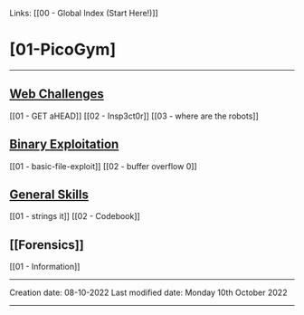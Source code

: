 Links: [[00 - Global Index (Start Here!)]]

# [01-PicoGym]
***
## [Web Challenges](Web%20Challenges.md)
[[01 - GET aHEAD]]
[[02 - Insp3ct0r]]
[[03 - where are the robots]]

## [Binary Exploitation](Binary%20Exploitation.md)
[[01 - basic-file-exploit]]
[[02 - buffer overflow 0]]


## [General Skills](General%20Skills.md)
[[01 - strings it]]
[[02 - Codebook]]


## [[Forensics]]
[[01 - Information]]


---
Creation date: 08-10-2022
Last modified date: Monday 10th October 2022
***
